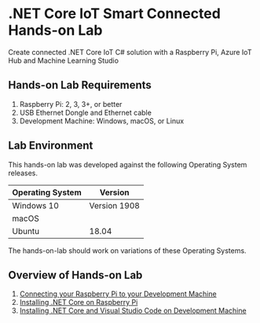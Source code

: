# .NET Core IoT Smart Connected Hands-on Lab

Create connected .NET Core IoT C# solution with a Raspberry Pi, Azure IoT Hub and Machine Learning Studio

## Hands-on Lab Requirements

1. Raspberry Pi: 2, 3, 3+, or better
2. USB Ethernet Dongle and Ethernet cable
3. Development Machine: Windows, macOS, or Linux

## Lab Environment

This hands-on lab was developed against the following Operating System releases. 

|Operating System|Version|
|----|----|
|Windows 10| Version 1908|
|macOS||
|Ubuntu|18.04|

The hands-on-lab should work on variations of these Operating Systems.

## Overview of Hands-on Lab

1. [Connecting your Raspberry Pi to your Development Machine](./docs/connection-raspberry-pi.md)
2. [Installing .NET Core on Raspberry Pi](./docs/install-dotnet-core-raspberry-pi.md)
3. [Installing .NET Core and Visual Studio Code on Development Machine](./docs/install-dotnet-core-desktop.md)